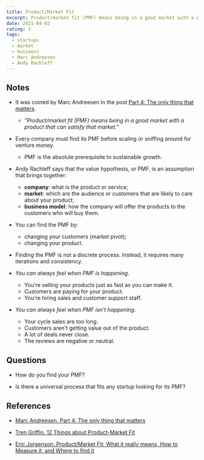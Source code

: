 ```yaml
---
title: Product/Market Fit
excerpt: Product/market fit (PMF) means being in a good market with a product that can satisfy that market.
date: 2021-04-02
rating: 3
tags:
  - startups
  - market
  - business
  - Marc Andreesen
  - Andy Rachleff
---
```


## Notes

- It was coined by Marc Andreesen in the post [Part 4: The only thing that matters](https://pmarchive.com/guide_to_startups_part4.html).

  - _"Product/market fit (PMF) means being in a good market with a product that can satisfy that market."_

- Every company must find its PMF before scaling or sniffing around for venture money.

  - PMF is the absolute prerequisite to sustainable growth.

- Andy Rachleff says that the value hypothesis, or PMF, is an assumption that brings together:

  - **company**: what is the product or service;
  - **market**: which are the audience or customers that are likely to care about your product;
  - **business model**: how the company will offer the products to the customers who will buy them.

- You can find the PMF by:

  - changing your customers (market pivot);
  - changing your product.

- Finding the PMF is not a discrete process. Instead, it requires many iterations and consistency.

- _You can always feel when PMF is happening_.

  - You're selling your products just as fast as you can make it.
  - Customers are paying for your product.
  - You're hiring sales and customer support staff.

- _You can always feel when PMF isn't happening_.
  - Your cycle sales are too long.
  - Customers aren't getting value out of the product.
  - A lot of deals never close.
  - The reviews are negative or neutral.

## Questions

- How do you find your PMF?

- Is there a universal process that fits any startup looking for its PMF?

## References

- [Marc Andreesen. Part 4: The only thing that matters](https://pmarchive.com/guide_to_startups_part4.html)

- [Tren Griffin. 12 Things about Product-Market Fit](https://a16z.com/2017/02/18/12-things-about-product-market-fit/)

- [Eric Jorgenson. Product/Market Fit: What it really means, How to Measure it, and Where to find it](https://medium.com/evergreen-business-weekly/product-market-fit-what-it-really-means-how-to-measure-it-and-where-to-find-it-70e746be907b)

